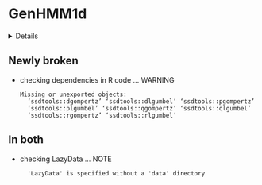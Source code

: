 # GenHMM1d

<details>

* Version: 0.1.0
* GitHub: NA
* Source code: https://github.com/cran/GenHMM1d
* Date/Publication: 2021-01-21 08:20:03 UTC
* Number of recursive dependencies: 75

Run `revdep_details(, "GenHMM1d")` for more info

</details>

## Newly broken

*   checking dependencies in R code ... WARNING
    ```
    Missing or unexported objects:
      ‘ssdtools::dgompertz’ ‘ssdtools::dlgumbel’ ‘ssdtools::pgompertz’
      ‘ssdtools::plgumbel’ ‘ssdtools::qgompertz’ ‘ssdtools::qlgumbel’
      ‘ssdtools::rgompertz’ ‘ssdtools::rlgumbel’
    ```

## In both

*   checking LazyData ... NOTE
    ```
      'LazyData' is specified without a 'data' directory
    ```

